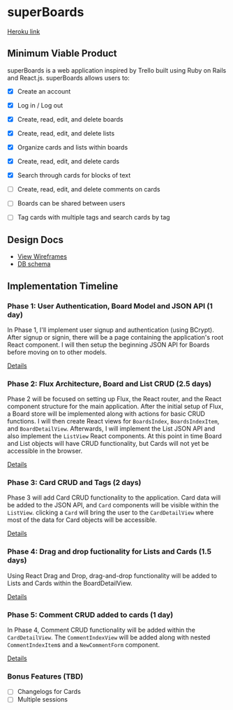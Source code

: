 # superBoards

[Heroku link][heroku]

[heroku]: http://superboards.herokuapp.com

## Minimum Viable Product

superBoards is a web application inspired by Trello built using Ruby on Rails and React.js. superBoards allows users to:

<!-- This is a Markdown checklist. Use it to keep track of your progress! -->

- [X] Create an account
- [X] Log in / Log out
- [X] Create, read, edit, and delete boards
- [X] Create, read, edit, and delete lists
- [X] Organize cards and lists within boards
- [X] Create, read, edit, and delete cards
- [X] Search through cards for blocks of text

- [ ] Create, read, edit, and delete comments on cards
- [ ] Boards can be shared between users



- [ ] Tag cards with multiple tags and search cards by tag

## Design Docs
* [View Wireframes][view]
* [DB schema][schema]

[view]: ./docs/views.md
[schema]: ./docs/schema.md

## Implementation Timeline

### Phase 1: User Authentication, Board Model and JSON API (1 day)

In Phase 1, I'll implement user signup and authentication (using BCrypt). After signup or signin, there will be a page containing the application's root React component. I will then setup the beginning JSON API for Boards before moving on to other models.

[Details][phase-one]

### Phase 2: Flux Architecture, Board and List CRUD (2.5 days)

Phase 2 will be focused on setting up Flux, the React router, and the React component structure for the main application. After the initial setup of Flux, a Board store will be implemented along with actions for basic CRUD functions. I will then create React views for `BoardsIndex`, `BoardsIndexItem`, and `BoardDetailView`. Afterwards, I will implement the List JSON API and also implement the `ListView` React components. At this point in time Board and List objects will have CRUD functionality, but Cards will not yet be accessible in the browser.

[Details][phase-two]

### Phase 3: Card CRUD and Tags (2 days)

Phase 3 will add Card CRUD functionality to the application. Card data will be added to the JSON API, and `Card` components will be visible within the `ListView`. clicking a `Card` will bring the user to the `CardDetailView` where most of the data for Card objects will be accessible.

[Details][phase-three]

### Phase 4: Drag and drop fuctionality for Lists and Cards (1.5 days)

Using React Drag and Drop, drag-and-drop functionality will be added to Lists and Cards within the BoardDetailView.


[Details][phase-four]

### Phase 5: Comment CRUD added to cards (1 day)

In Phase 4, Comment CRUD functionality will be added within the `CardDetailView`. The `CommentIndexView` will be added along with nested `CommentIndexItem`s and a `NewCommentForm` component.

[Details][phase-five]





### Bonus Features (TBD)
- [ ] Changelogs for Cards
- [ ] Multiple sessions

[phase-one]: ./docs/phases/phase1.md
[phase-two]: ./docs/phases/phase2.md
[phase-three]: ./docs/phases/phase3.md
[phase-four]: ./docs/phases/phase4.md
[phase-five]: ./docs/phases/phase5.md
